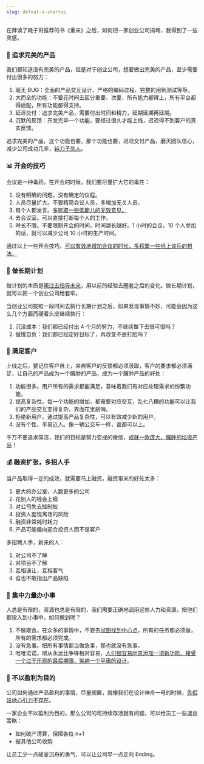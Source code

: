 ```yaml
---
slug: defeat-a-startup
---
```


在拜读了耗子哥推荐的书《重来》之后，如何把一家创业公司搞垮，我得到了一些灵感。

### 💎 追求完美的产品

我们都知道没有完美的产品，但是对于创业公司，想要做出完美的产品，至少需要付出很多的努力：

1. 毫无 BUG：全面的产品交互设计、严格的编码过程、完整的用例测试等等。
2. 大而全的功能：不要花时间去区分重要、次要，所有能力都得上，所有平台都得适配，所有功能都得支持。
3. 延迟交付：追求完美产品，需要付出时间和精力，延期延期再延期。
4. 沉默的反馈：开发完毕一个功能，要经过很久才能上线，迟迟得不到客户的真实反馈。

追求完美的产品，这个功能也要，那个功能也要，迟迟交付产品，磨灭团队信心，减少公司成功几率，<u>钝刀子杀人</u>。

### 📊 开会的技巧

会议是一种毒药，在开会的时候，我们要尽量扩大它的毒性：

1. 没有明确的问题，没有确定的议程。
2. 人员尽量扩大。不要精简会议人员，多增加无关人员。
3. 每个人都发言。<u>多听取一些低能儿的无效意见。</u>
4. 去会议室。可以直接打断每个人的工作。
5. 时长不限。不要限制开会的时间，时间越长越好。1 小时的会议，10 个人参加的话，就可以减少公司 10 小时的生产时间。

通过以上一些开会技巧，<u>可以有效地增加会议的时长，多积累一些纸上谈兵的想法。</u>

### 📆 做长期计划

做计划的本质是<u>用过去指导未来</u>，用以前的经验去圈套之后的变化。做长期计划，就可以把一个创业公司给套牢。

当创业公司按照一段时间去执行长期计划之后，如果发现事情不妙，可能会因为这么几个方面而硬着头皮继续执行：

1. 沉没成本：我们都已经付出 4 个月的努力，不继续做下去很可惜吗？
1. 傲慢自负：我们都已经定好目标了，再改变不是打脸吗？

### 🍔 满足客户

上线之后，要记住客户自上，来自客户的反馈都必须汲取，客户的要求都必须满足，让自己的产品成为一个臃肿的产品，成为一个臃肿产品的好处：

1. 功能很多。用户所有的需求都能满足，意味着我们有对应处理需求的纷繁功能。
2. 提高复杂性。每一个功能的增加，都需要对应交互，乱七八糟的功能可以让我们的产品交互变得复杂，界面花里胡哨。
3. 拒绝新用户。通过提高产品复杂性，可以有效减少新的用户。
4. 没有个性，平易近人。像一辆公交车一样，谁都可以上。

千万不要追求简洁，我们的目标是努力变成的微信，<u>成就一款庞大、臃肿的垃圾产品</u>！

### 💰 融资扩张，多招人手

当产品取得一定的成效，就需要马上融资，融资带来的好处太多：

1. 更大的办公室，人数更多的公司
2. 花别人的钱会上瘾
3. 对公司失去控制权
4. 投资人套现离场的风险
5. 融资非常耗时耗力
6. 产品可能偏向迎合投资人而不是客户

多招聘人手，新来的人：

1. 对公司不了解
2. 对项目不了解
3. 互相谦让，互相客气
4. 谁也不敢指出产品缺陷

### 🎯 集中力量办小事

人总是有限的，资源也总是有限的，我们需要正确地调用这些人力和资源，把他们都投入到小事中，如何做到呢？

1. 不做取舍。在众多的事情中，不要去<u>试图找到中心点</u>，所有的任务都必须做，所有的需求都必须完成。
2. 没有急事。把所有事情都当做急事，那也就没有急事。
3. 唯唯诺诺。顺从永远比争锋相对容易，<u>人们很容易同意添加一项新功能、接受一个过于乐观的最后期限、笑纳一个平庸的设计</u>。



### 🚫 不以盈利为目的

公司如何通过产品盈利的事情，尽量搁置，就像我们在设计神舟一号的时候，<u>先假设地心引力不存在</u>。

一家企业不以盈利为目的，那么公司的可持续存活就有问题，可以给员工一些退出策略：

- 如何破产清算，保障各位 n+1
- 被其他公司收购

让员工少一点破釜沉舟的勇气，可以让公司早一点走向 Ending。





















